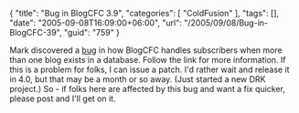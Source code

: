 {
	"title": "Bug in BlogCFC 3.9",
	"categories": [
		"ColdFusion"
	],
	"tags": [],
	"date": "2005-09-08T16:09:00+06:00",
	"url": "/2005/09/08/Bug-in-BlogCFC-39",
	"guid": "759"
}

Mark discovered a <a href="http://ray.camdenfamily.com/forums/messages.cfm?threadid=373AE0C6-A2B9-BFA4-29487224203D0E97#top">bug</a> in how BlogCFC handles subscribers when more than one blog exists in a database. Follow the link for more information. If this is a problem for folks, I can issue a patch. I'd rather wait and release it in 4.0, but that may be a month or so away. (Just started a new DRK project.) So - if folks here are affected by this bug and want a fix quicker, please post and I'll get on it.